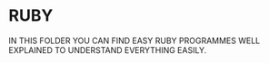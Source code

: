 # RUBY
IN THIS FOLDER YOU CAN FIND EASY RUBY PROGRAMMES WELL EXPLAINED TO UNDERSTAND EVERYTHING EASILY.
